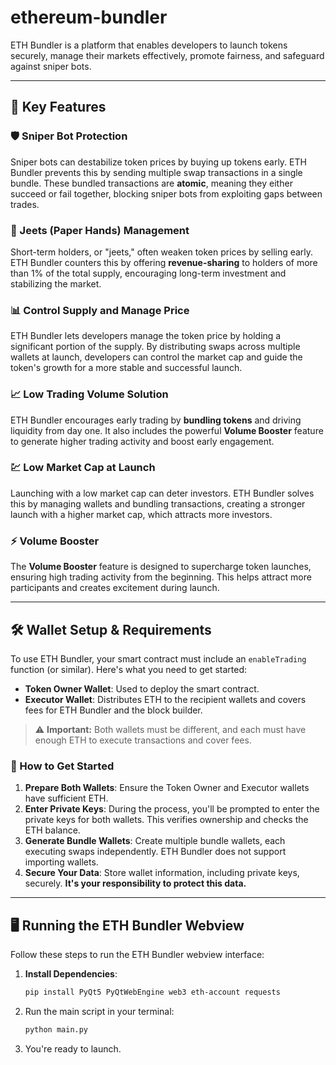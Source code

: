 # ethereum-bundler
ETH Bundler is a platform that enables developers to launch tokens securely, manage their markets effectively, promote fairness, and safeguard against sniper bots.


---

## 🚀 Key Features

### 🛡️ Sniper Bot Protection
Sniper bots can destabilize token prices by buying up tokens early. ETH Bundler prevents this by sending multiple swap transactions in a single bundle. These bundled transactions are **atomic**, meaning they either succeed or fail together, blocking sniper bots from exploiting gaps between trades.

### 🏦 Jeets (Paper Hands) Management
Short-term holders, or "jeets," often weaken token prices by selling early. ETH Bundler counters this by offering **revenue-sharing** to holders of more than 1% of the total supply, encouraging long-term investment and stabilizing the market.

### 📊 Control Supply and Manage Price
ETH Bundler lets developers manage the token price by holding a significant portion of the supply. By distributing swaps across multiple wallets at launch, developers can control the market cap and guide the token's growth for a more stable and successful launch.

### 📈 Low Trading Volume Solution
ETH Bundler encourages early trading by **bundling tokens** and driving liquidity from day one. It also includes the powerful **Volume Booster** feature to generate higher trading activity and boost early engagement.

### 💹 Low Market Cap at Launch
Launching with a low market cap can deter investors. ETH Bundler solves this by managing wallets and bundling transactions, creating a stronger launch with a higher market cap, which attracts more investors.

### ⚡ Volume Booster
The **Volume Booster** feature is designed to supercharge token launches, ensuring high trading activity from the beginning. This helps attract more participants and creates excitement during launch.

---

## 🛠️ Wallet Setup & Requirements

To use ETH Bundler, your smart contract must include an `enableTrading` function (or similar). Here's what you need to get started:

- **Token Owner Wallet**: Used to deploy the smart contract.
- **Executor Wallet**: Distributes ETH to the recipient wallets and covers fees for ETH Bundler and the block builder.

> ⚠️ **Important:** Both wallets must be different, and each must have enough ETH to execute transactions and cover fees.

### 📝 How to Get Started
1. **Prepare Both Wallets**: Ensure the Token Owner and Executor wallets have sufficient ETH.
2. **Enter Private Keys**: During the process, you'll be prompted to enter the private keys for both wallets. This verifies ownership and checks the ETH balance.
3. **Generate Bundle Wallets**: Create multiple bundle wallets, each executing swaps independently. ETH Bundler does not support importing wallets.
4. **Secure Your Data**: Store wallet information, including private keys, securely. **It's your responsibility to protect this data.**

---

## 🖥️ Running the ETH Bundler Webview

Follow these steps to run the ETH Bundler webview interface:

1. **Install Dependencies**:
   ```bash
   pip install PyQt5 PyQtWebEngine web3 eth-account requests

2. Run the main script in your terminal:
   ```bash
   python main.py
3. You're ready to launch.

